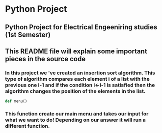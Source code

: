 # Python Project
## Python Project for Electrical Engeeniring studies (1st Semester)
## This README file will explain some important pieces in the source code
### In this project we 've created an insertion sort algorithm. This type of algorithm compares each element i of a list with the previous one i-1 and if the condition i<-i-1 is satisfied then the algorithm changes the position of the elements in the list. 
```python
def menu()
```
### This function create our main menu and takes our input for what we want to do! Depending on our answer it will run a different function. 

